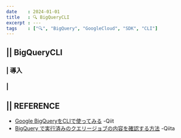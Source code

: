 ```yaml
---
date    : 2024-01-01
title   : 🔍 BigQueryCLI
excerpt : ---
tags    : ["🔍", "BigQuery", "GoogleCloud", "SDK", "CLI"]
---
```


## || BigQueryCLI
### | 導入
### | 

## || REFERENCE
- [Google BigQueryをCLIで使ってみる](https://qiita.com/ritukiii/items/89cfe6cdd6bce048294b) -Qiit
- [BigQuery で実行済みのクエリージョブの内容を確認する方法](https://qiita.com/kiyo0123/items/e42fca871b636f26c7b4) -Qiita 
